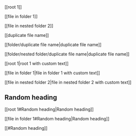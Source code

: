 [[root 1]]

[[file in folder 1]]

[[file in nested folder 2]]

[[duplicate file name]]

[[folder/duplicate file name|duplicate file name]]

[[folder/nested folder/duplicate file name|duplicate file name]]

[[root 1|root 1 with custom text]]

[[file in folder 1|file in folder 1 with custom text]]

[[file in nested folder 2|file in nested folder 2 with custom text]]

## Random heading

[[root 1#Random heading|Random heading]]

[[file in folder 1#Random heading|Random heading]]

[[#Random heading]]
